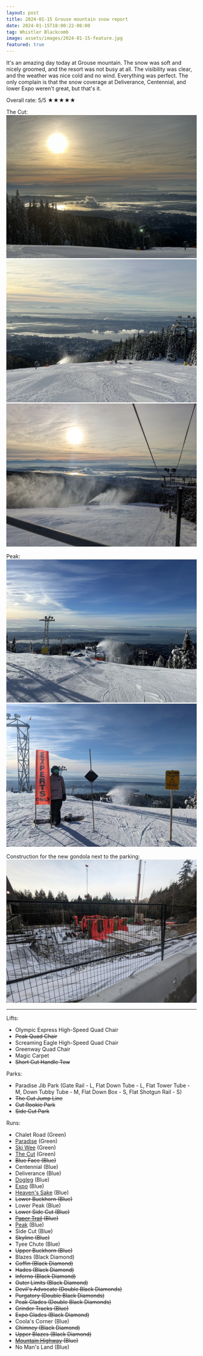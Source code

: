 ```yaml
---
layout: post
title: 2024-01-15 Grouse mountain snow report
date: 2024-01-15T18:00:22-08:00
tag: Whistler Blackcomb
image: assets/images/2024-01-15-feature.jpg
featured: true
---
```


It's an amazing day today at Grouse mountain. The snow was soft and nicely groomed, and the resort was not busy at all. The visibility was clear, and the weather was nice cold and no wind. Everything was perfect. The only complain is that the snow coverage at Deliverance, Centennial, and lower Expo weren't great, but that's it.

Overall rate: 5/5 ★★★★★

The Cut:
![](/assets/images/2024-01-15-the-cut.jpg)
![](/assets/images/2024-01-15-the-cut-2.jpg)
![](/assets/images/2024-01-15-the-cut-3.jpg)

Peak:
![](/assets/images/2024-01-15-peak.jpg)
![](/assets/images/2024-01-15-experts-only.jpg)

Construction for the new gondola next to the parking:
![](/assets/images/2024-01-15-construction-for-the-new-gondola.jpg)

---

Lifts:

* Olympic Express High-Speed Quad Chair
* <del>Peak Quad Chair</del>
* Screaming Eagle High-Speed Quad Chair
* Greenway Quad Chair
* Magic Carpet
* <del>Short Cut Handle Tow</del>

Parks:

* Paradise Jib Park (Gate Rail - L, Flat Down Tube - L, Flat Tower Tube - M, Down Tubby Tube -  M, Flat Down Box - S, Flat Shotgun Rail - S)
* <del>The Cut Jump Line</del>
* <del>Cut Rookie Park</del>
* <del>Side Cut Park</del>

Runs:

* Chalet Road (Green)
* [Paradise](/grouse/paradise) (Green)
* [Ski Wee](/magic-carpet/) (Green)
* [The Cut](/grouse/the-cut/) (Green)
* <del>Blue Face (Blue)</del>
* Centennial (Blue)
* Deliverance (Blue)
* [Dogleg](/dogleg/) (Blue)
* [Expo](/grouse/expo/) (Blue)
* [Heaven's Sake](/heavens-sake/) (Blue)
* <del>Lower Buckhorn (Blue)</del>
* Lower Peak (Blue)
* <del>Lower Side Cut (Blue)</del>
* <del>[Paper Trail](/paper-trail/) (Blue)</del>
* [Peak](/grouse/peak/) (Blue)
* Side Cut (Blue)
* <del>Skyline (Blue)</del>
* Tyee Chute (Blue)
* <del>Upper Buckhorn (Blue)</del>
* Blazes (Black Diamond)
* <del>Coffin (Black Diamond)</del>
* <del>Hades (Black Diamond)</del>
* <del>Inferno (Black Diamond)</del>
* <del>Outer Limits (Black Diamond)</del>
* <del>Devil's Advocate (Double Black Diamonds)</del>
* <del>Purgatory (Double Black Diamonds)</del>
* <del>Peak Glades (Double Black Diamonds)</del>
* <del>Grinder Tracks (Blue)</del>
* <del>Expo Glades (Black Diamond)</del>
* Coola's Corner (Blue)
* <del>Chimney (Black Diamond)</del>
* <del>Upper Blazes (Black Diamond)</del>
* <del>[Mountain Highway](/grouse/mountain-highway/) (Blue)</del>
* No Man's Land (Blue)



